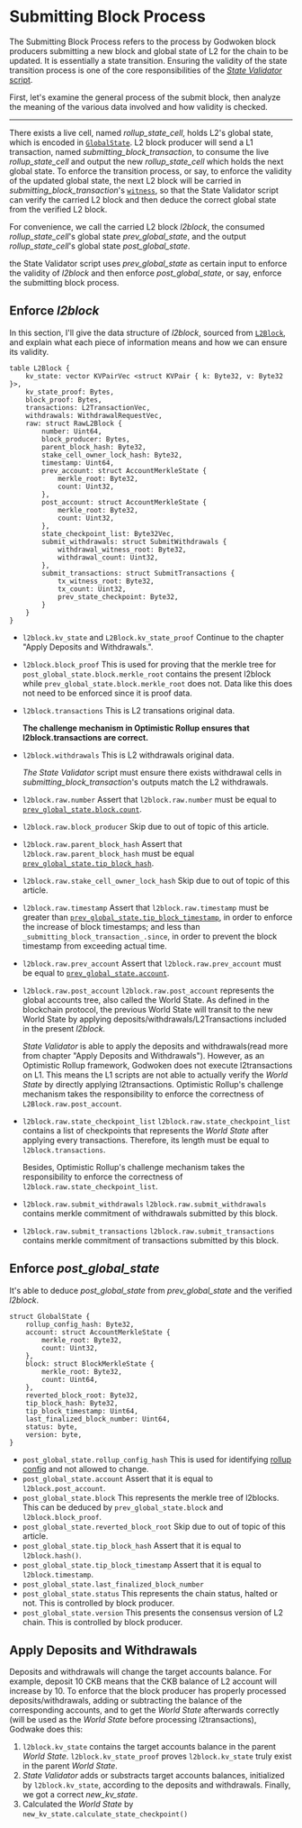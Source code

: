 # Submitting Block Process

The Submitting Block Process refers to the process by Godwoken block producers submitting a new block and global state of L2 for the chain to be updated. It is essentially a state transition. Ensuring the validity of the state transition process is one of the core responsibilities of the [_State Validator_ script](https://github.com/godwokenrises/godwoken/blob/df96ea55a87bdec118b3457173792bb4d78aae8a/gwos/contracts/state-validator/src/verifications/submit_block.rs).

First, let's examine the general process of the submit block, then analyze the meaning of the various data involved and how validity is checked.

---

There exists a live cell, named _rollup_state_cell_, holds L2's global state, which is encoded in [`GlobalState`](https://github.com/godwokenrises/godwoken/blob/9a568d89a88344797289f5e18cf082078e246c85/crates/types/schemas/godwoken.mol#L26-L38). L2 block producer will send a L1 transaction, named _submitting_block_transaction_, to consume the live _rollup_state_cell_ and output the new _rollup_state_cell_ which holds the next global state. To enforce the transition process, or say, to enforce the validity of the updated global state, the next L2 block will be carried in _submitting_block_transaction_'s [`witness`](https://github.com/nervosnetwork/rfcs/blob/e4e53deb21f6ce58708cfcdead69526ea9355952/rfcs/0019-data-structures/0019-data-structures.md#description-2), so that the State Validator script can verify the carried L2 block and then deduce the correct global state from the verified L2 block.

For convenience, we call the carried L2 block _l2block_, the consumed _rollup_state_cell_'s global state _prev_global_state_, and the output _rollup_state_cell_'s global state _post_global_state_.

the State Validator script uses _prev_global_state_ as certain input to enforce the validity of _l2block_ and then enforce _post_global_state_, or say, enforce the submitting block process.

## Enforce _l2block_
In this section, I'll give the data structure of _l2block_, sourced from [`L2Block`](https://github.com/godwokenrises/godwoken/blob/6148a733fcf7b41ce25aee3a44e8f2ae6158390d/crates/types/schemas/godwoken.mol#L115-L122), and explain what each piece of information means and how we can ensure its validity.

```
table L2Block {
    kv_state: vector KVPairVec <struct KVPair { k: Byte32, v: Byte32 }>,
    kv_state_proof: Bytes,
    block_proof: Bytes,
    transactions: L2TransactionVec,
    withdrawals: WithdrawalRequestVec,
    raw: struct RawL2Block {
        number: Uint64,
        block_producer: Bytes,
        parent_block_hash: Byte32,
        stake_cell_owner_lock_hash: Byte32,
        timestamp: Uint64,
        prev_account: struct AccountMerkleState {
            merkle_root: Byte32,
            count: Uint32,
        },
        post_account: struct AccountMerkleState {
            merkle_root: Byte32,
            count: Uint32,
        },
        state_checkpoint_list: Byte32Vec,
        submit_withdrawals: struct SubmitWithdrawals {
            withdrawal_witness_root: Byte32,
            withdrawal_count: Uint32,
        },
        submit_transactions: struct SubmitTransactions {
            tx_witness_root: Byte32,
            tx_count: Uint32,
            prev_state_checkpoint: Byte32,
        }
    }
}
```

- `l2block.kv_state` and `L2Block.kv_state_proof`
  Continue to the chapter "Apply Deposits and Withdrawals.".
  
- `l2block.block_proof`
  This is used for proving that the merkle tree for `post_global_state.block.merkle_root` contains the present l2block while `prev_global_state.block.merkle_root` does not.
  Data like this does not need to be enforced since it is proof data.

- `l2block.transactions`
  This is L2 transations original data.

  **The challenge mechanism in Optimistic Rollup ensures that l2block.transactions are correct.**

- `l2block.withdrawals`
  This is L2 withdrawals original data.

  _The State Validator_ script must ensure there exists withdrawal cells in _submitting_block_transaction_'s outputs match the L2 withdrawals.

- `l2block.raw.number`
  Assert that `l2block.raw.number` must be equal to [`prev_global_state.block.count`](https://github.com/nervosnetwork/godwoken/blob/6148a733fcf7b41ce25aee3a44e8f2ae6158390d/crates/types/schemas/godwoken.mol#L29).

- `l2block.raw.block_producer`
  Skip due to out of topic of this article.

- `l2block.raw.parent_block_hash`
  Assert that `l2block.raw.parent_block_hash` must be equal [`prev_global_state.tip_block_hash`](https://github.com/nervosnetwork/godwoken/blob/6148a733fcf7b41ce25aee3a44e8f2ae6158390d/crates/types/schemas/godwoken.mol#L31).

- `l2block.raw.stake_cell_owner_lock_hash`
  Skip due to out of topic of this article.

- `l2block.raw.timestamp`
  Assert that `l2block.raw.timestamp` must be greater than [`prev_global_state.tip_block_timestamp`](https://github.com/nervosnetwork/godwoken/blob/6148a733fcf7b41ce25aee3a44e8f2ae6158390d/crates/types/schemas/godwoken.mol#L32), in order to enforce the increase of block timestamps; and less than `_submitting_block_transaction_.since`, in order to prevent the block timestamp from exceeding actual time.

- `l2block.raw.prev_account`
  Assert that `l2block.raw.prev_account` must be equal to [`prev_global_state.account`](https://github.com/nervosnetwork/godwoken/blob/6148a733fcf7b41ce25aee3a44e8f2ae6158390d/crates/types/schemas/godwoken.mol#L28).

- `l2block.raw.post_account`
  `l2block.raw.post_account` represents the global accounts tree, also called the World State. As defined in the blockchain protocol, the previous World State will transit to the new World State by applying deposits/withdrawals/L2Transactions included in the present _l2block._

  _State Validator_ is able to apply the deposits and withdrawals(read more from chapter "Apply Deposits and Withdrawals"). However, as an Optimistic Rollup framework, Godwoken does not execute l2transactions on L1. This means the L1 scripts are not able to actually verify the _World State_ by directly applying l2transactions. Optimistic Rollup's challenge mechanism takes the responsibility to enforce the correctness of `L2Block.raw.post_account`.

- `l2block.raw.state_checkpoint_list`
  `l2block.raw.state_checkpoint_list` contains a list of checkpoints that represents the _World State_ after applying every transactions. Therefore, its length must be equal to `l2block.transactions`.

   Besides, Optimistic Rollup's challenge mechanism takes the responsibility to enforce the correctness of `l2block.raw.state_checkpoint_list`.

- `l2block.raw.submit_withdrawals`
  `l2block.raw.submit_withdrawals` contains merkle commitment of withdrawals submitted by this block.

- `l2block.raw.submit_transactions`
  `l2block.raw.submit_transactions` contains merkle commitment of transactions submitted by this block.

## Enforce _post_global_state_
It's able to deduce _post_global_state_ from _prev_global_state_ and the verified _l2block_.

```
struct GlobalState {
    rollup_config_hash: Byte32,
    account: struct AccountMerkleState {
	    merkle_root: Byte32,
	    count: Uint32,
	},
    block: struct BlockMerkleState {
	    merkle_root: Byte32,
	    count: Uint64,
	},
    reverted_block_root: Byte32,
    tip_block_hash: Byte32,
    tip_block_timestamp: Uint64,
    last_finalized_block_number: Uint64,
    status: byte,
    version: byte,
}
```

- `post_global_state.rollup_config_hash`
  This is used for identifying [rollup config](https://github.com/nervosnetwork/godwoken/blob/6148a733fcf7b41ce25aee3a44e8f2ae6158390d/crates/types/schemas/godwoken.mol#L52) and not allowed to change.
- `post_global_state.account`
  Assert that it is equal to `l2block.post_account`.
- `post_global_state.block`
  This represents the merkle tree of l2blocks. This can be deduced by `prev_global_state.block` and `l2block.block_proof`.
- `post_global_state.reverted_block_root`
  Skip due to out of topic of this article.
- `post_global_state.tip_block_hash`
  Assert that it is equal to `l2block.hash()`.
- `post_global_state.tip_block_timestamp`
  Assert that it is equal to `l2block.timestamp`.
- `post_global_state.last_finalized_block_number`
- `post_global_state.status`
  This represents the chain status, halted or not. This is controlled by block producer.
- `post_global_state.version`
  This presents the consensus version of L2 chain. This is controlled by block producer. 

## Apply Deposits and Withdrawals
Deposits and withdrawals will change the target accounts balance. For example, deposit 10 CKB means that the CKB balance of L2 account will increase by 10. To enforce that the block producer has properly processed deposits/withdrawals, adding or subtracting the balance of the corresponding accounts, and to get the _World State_ afterwards correctly (will be used as the _World State_ before processing l2transactions), Godwake does this:
1. `l2block.kv_state` contains the target accounts balance in the parent _World State_. `l2block.kv_state_proof` proves `l2block.kv_state` truly exist in the parent _World State_.
2. _State Validator_ adds or substracts target accounts balances, initialized by `l2block.kv_state`, according to the deposits and withdrawals. Finally, we got a correct _new_kv_state_.
3. Calculated the _World State_ by `new_kv_state.calculate_state_checkpoint()`
